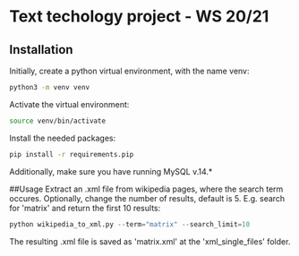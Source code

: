 # Text techology project - WS 20/21
## Installation
Initially, create a python virtual environment, with the name venv:
```bash
python3 -m venv venv
```
Activate the virtual environment:
```bash
source venv/bin/activate
```
Install the needed packages:
```bash
pip install -r requirements.pip
```

Additionally, make sure you have running MySQL v.14.*

##Usage
Extract an .xml file from wikipedia pages, where the search term occures. Optionally, change the number of results, default is 5. E.g. search for 'matrix' and return the first 10 results:
```python
python wikipedia_to_xml.py --term="matrix" --search_limit=10
```
The resulting .xml file is saved as 'matrix.xml' at the 'xml_single_files' folder. 